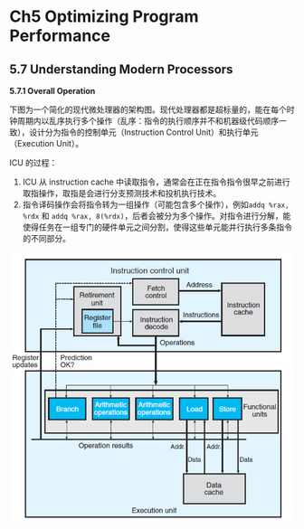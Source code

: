 # Ch5 Optimizing Program Performance

## 5.7 Understanding Modern Processors

**5.7.1 Overall Operation**

下图为一个简化的现代微处理器的架构图。现代处理器都是超标量的，能在每个时钟周期内以乱序执行多个操作（乱序：指令的执行顺序并不和机器级代码顺序一致），设计分为指令的控制单元（Instruction Control Unit）和执行单元（Execution Unit）。

ICU 的过程：

1. ICU 从 instruction cache 中读取指令，通常会在正在指令指令很早之前进行取指操作，取指是会进行分支预测技术和投机执行技术。
2. 指令译码操作会将指令转为一组操作（可能包含多个操作），例如`addq %rax, %rdx` 和 `addq %rax, 8(%rdx)`，后者会被分为多个操作。对指令进行分解，能使得任务在一组专门的硬件单元之间分割，使得这些单元能并行执行多条指令的不同部分。

![image-20220124105207416](assets/image-20220124105207416.png)